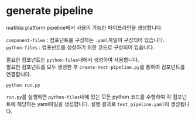 # generate pipeline

matilda platform pipeline에서 사용이 가능한 파이프라인을 생성합니다.   
   
`component-files` : 컴포넌트룰 구성하는 `.yaml`파일이 구성되어 있습니다.   
`python-files` : 컴포넌트를 생성하기 위한 코드로 구성되어 있습니다.   
   
필요한 컴포넌트는 `python-files`내에서 생성하여 사용합니다.   
필요한 컴포넌트를 모두 생성한 후 `create-test-pipeline.py`를 통하여 컴포넌트를 연결합니다.   

```
python run.py
```
`run.py`를 실행하면 `python-files`내에 있는 모든 python 코드를 수행하여 각 컴포넌트에 해당하는 yaml파일을 생성합니다.
실행 결과로 `test_pipeline.yaml`이 생성됩니다.